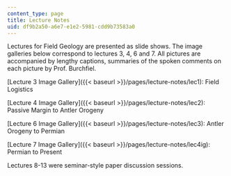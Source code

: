 ```yaml
---
content_type: page
title: Lecture Notes
uid: df9b2a50-a6e7-e1e2-5981-cdd9b73583a0
---
```


Lectures for Field Geology are presented as slide shows. The image galleries below correspond to lectures 3, 4, 6 and 7. All pictures are accompanied by lengthy captions, summaries of the spoken comments on each picture by Prof. Burchfiel.

[Lecture 3 Image Gallery]({{< baseurl >}}/pages/lecture-notes/lec1): Field Logistics

[Lecture 4 Image Gallery]({{< baseurl >}}/pages/lecture-notes/lec2): Passive Margin to Antler Orogeny

[Lecture 6 Image Gallery]({{< baseurl >}}/pages/lecture-notes/lec3): Antler Orogeny to Permian

[Lecture 7 Image Gallery]({{< baseurl >}}/pages/lecture-notes/lec4ig): Permian to Present

Lectures 8-13 were seminar-style paper discussion sessions.